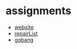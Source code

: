# assignments

* [website](https://janekee.github.io/htmlcreate/architect.html)
* [repairList](https://janekee.github.io/assignment2/index.html)
* [gobang](https://janekee.github.io/gobang/gobang.html)


